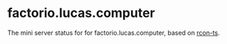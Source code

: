 # factorio.lucas.computer
The mini server status for for factorio.lucas.computer, based on [rcon-ts](https://github.com/electricessence/rcon-ts).
